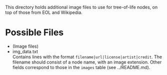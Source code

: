 This directory holds additional image files to use for tree-of-life nodes,
on top of those from EOL and Wikipedia.

Possible Files
==============
-   (Image files)
-   img_data.txt <br>
    Contains lines with the format `filename|url|license|artist|credit`.
    The filename should consist of a node name, with an image extension.
    Other fields correspond to those in the `images` table (see ../README.md).
